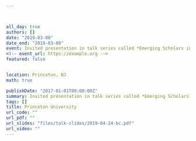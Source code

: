 ```yaml
---



all_day: true
authors: []
date: "2019-03-08"
date_end: "2019-03-08"
event: Invited presentation in talk series called *Emerging Scholars in Psychological Science*
<!-- event_url: https://example.org -->
featured: false


location: Princeton, NJ
math: true

publishDate: "2017-01-01T00:00:00Z"
summary: Invited presentation in talk series called *Emerging Scholars in Psychological Science*
tags: []
title: Princeton University
url_code: ""
url_pdf: ""
url_slides: "files/talk-slides/2019-04-24-bc.pdf"
url_video: ""
---
```


<!--
{{% alert note %}}
Click on the **Slides** button above to view the built-in slides feature.
{{% /alert %}}
-->

<!--
Slides can be added in a few ways:

- **Create** slides using Academic's [*Slides*](https://sourcethemes.com/academic/docs/managing-content/#create-slides) feature and link using `slides` parameter in the front matter of the talk file
- **Upload** an existing slide deck to `static/` and link using `url_slides` parameter in the front matter of the talk file
- **Embed** your slides (e.g. Google Slides) or presentation video on this page using [shortcodes](https://sourcethemes.com/academic/docs/writing-markdown-latex/).
-->

<!--
Further talk details can easily be added to this page using *Markdown* and $\rm \LaTeX$ math code.
-->
